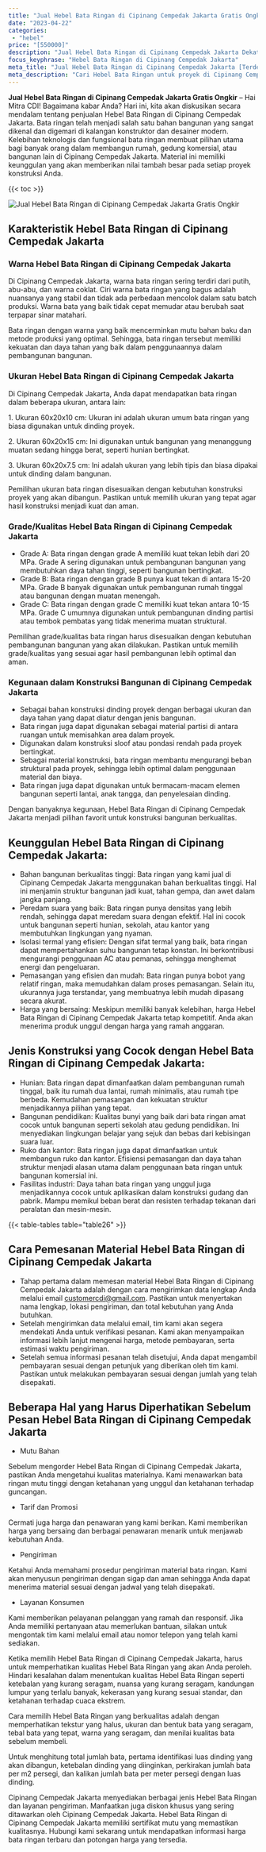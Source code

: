 ```yaml
---
title: "Jual Hebel Bata Ringan di Cipinang Cempedak Jakarta Gratis Ongkir"
date: "2023-04-22"
categories:
 - "hebel"
price: "[550000]"
description: "Jual Hebel Bata Ringan di Cipinang Cempedak Jakarta Dekat. Hebel Bata Ringan ini sering dipakai dalam proyek pembangunan sebagai material dinding yang tahan lama dan awet. Silakan hubungi kami untuk informasi lebih lanjut."
focus_keyphrase: "Hebel Bata Ringan di Cipinang Cempedak Jakarta"
meta_title: "Jual Hebel Bata Ringan di Cipinang Cempedak Jakarta [Terdekat] - CDI"
meta_description: "Cari Hebel Bata Ringan untuk proyek di Cipinang Cempedak Jakarta? Kami menyediakan Hebel Bata Ringan berkualitas untuk material dinding. Segera dapatkan penawaran terbaik."
---
```


**Jual Hebel Bata Ringan di Cipinang Cempedak Jakarta Gratis Ongkir** – Hai Mitra CDI! Bagaimana kabar Anda? Hari ini, kita akan diskusikan secara mendalam tentang penjualan Hebel Bata Ringan di Cipinang Cempedak Jakarta. Bata ringan telah menjadi salah satu bahan bangunan yang sangat dikenal dan digemari di kalangan konstruktor dan desainer modern. Kelebihan teknologis dan fungsional bata ringan membuat pilihan utama bagi banyak orang dalam membangun rumah, gedung komersial, atau bangunan lain di Cipinang Cempedak Jakarta. Material ini memiliki keunggulan yang akan memberikan nilai tambah besar pada setiap proyek konstruksi Anda.

{{< toc >}}

![Jual Hebel Bata Ringan di Cipinang Cempedak Jakarta Gratis Ongkir](/images/hebel/hebel-bataringan-13.jpg)

## Karakteristik Hebel Bata Ringan di Cipinang Cempedak Jakarta

### Warna Hebel Bata Ringan di Cipinang Cempedak Jakarta

Di Cipinang Cempedak Jakarta, warna bata ringan sering terdiri dari putih, abu-abu, dan warna coklat. Ciri warna bata ringan yang bagus adalah nuansanya yang stabil dan tidak ada perbedaan mencolok dalam satu batch produksi. Warna bata yang baik tidak cepat memudar atau berubah saat terpapar sinar matahari.

Bata ringan dengan warna yang baik mencerminkan mutu bahan baku dan metode produksi yang optimal. Sehingga, bata ringan tersebut memiliki kekuatan dan daya tahan yang baik dalam penggunaannya dalam pembangunan bangunan.

### Ukuran Hebel Bata Ringan di Cipinang Cempedak Jakarta

Di Cipinang Cempedak Jakarta, Anda dapat mendapatkan bata ringan dalam beberapa ukuran, antara lain:

1\. Ukuran 60x20x10 cm: Ukuran ini adalah ukuran umum bata ringan yang biasa digunakan untuk dinding proyek.

2\. Ukuran 60x20x15 cm: Ini digunakan untuk bangunan yang menanggung muatan sedang hingga berat, seperti hunian bertingkat.

3\. Ukuran 60x20x7.5 cm: Ini adalah ukuran yang lebih tipis dan biasa dipakai untuk dinding dalam bangunan.

Pemilihan ukuran bata ringan disesuaikan dengan kebutuhan konstruksi proyek yang akan dibangun. Pastikan untuk memilih ukuran yang tepat agar hasil konstruksi menjadi kuat dan aman.

### Grade/Kualitas Hebel Bata Ringan di Cipinang Cempedak Jakarta

*   Grade A: Bata ringan dengan grade A memiliki kuat tekan lebih dari 20 MPa. Grade A sering digunakan untuk pembangunan bangunan yang membutuhkan daya tahan tinggi, seperti bangunan bertingkat.
*   Grade B: Bata ringan dengan grade B punya kuat tekan di antara 15-20 MPa. Grade B banyak digunakan untuk pembangunan rumah tinggal atau bangunan dengan muatan menengah.
*   Grade C: Bata ringan dengan grade C memiliki kuat tekan antara 10-15 MPa. Grade C umumnya digunakan untuk pembangunan dinding partisi atau tembok pembatas yang tidak menerima muatan struktural.

Pemilihan grade/kualitas bata ringan harus disesuaikan dengan kebutuhan pembangunan bangunan yang akan dilakukan. Pastikan untuk memilih grade/kualitas yang sesuai agar hasil pembangunan lebih optimal dan aman.

### Kegunaan dalam Konstruksi Bangunan di Cipinang Cempedak Jakarta

*   Sebagai bahan konstruksi dinding proyek dengan berbagai ukuran dan daya tahan yang dapat diatur dengan jenis bangunan.
*   Bata ringan juga dapat digunakan sebagai material partisi di antara ruangan untuk memisahkan area dalam proyek.
*   Digunakan dalam konstruksi sloof atau pondasi rendah pada proyek bertingkat.
*   Sebagai material konstruksi, bata ringan membantu mengurangi beban struktural pada proyek, sehingga lebih optimal dalam penggunaan material dan biaya.
*   Bata ringan juga dapat digunakan untuk bermacam-macam elemen bangunan seperti lantai, anak tangga, dan penyelesaian dinding.

Dengan banyaknya kegunaan, Hebel Bata Ringan di Cipinang Cempedak Jakarta menjadi pilihan favorit untuk konstruksi bangunan berkualitas.

## Keunggulan Hebel Bata Ringan di Cipinang Cempedak Jakarta:

*   Bahan bangunan berkualitas tinggi: Bata ringan yang kami jual di Cipinang Cempedak Jakarta menggunakan bahan berkualitas tinggi. Hal ini menjamin struktur bangunan jadi kuat, tahan gempa, dan awet dalam jangka panjang.
*   Peredam suara yang baik: Bata ringan punya densitas yang lebih rendah, sehingga dapat meredam suara dengan efektif. Hal ini cocok untuk bangunan seperti hunian, sekolah, atau kantor yang membutuhkan lingkungan yang nyaman.
*   Isolasi termal yang efisien: Dengan sifat termal yang baik, bata ringan dapat mempertahankan suhu bangunan tetap konstan. Ini berkontribusi mengurangi penggunaan AC atau pemanas, sehingga menghemat energi dan pengeluaran.
*   Pemasangan yang efisien dan mudah: Bata ringan punya bobot yang relatif ringan, maka memudahkan dalam proses pemasangan. Selain itu, ukurannya juga terstandar, yang membuatnya lebih mudah dipasang secara akurat.
*   Harga yang bersaing: Meskipun memiliki banyak kelebihan, harga Hebel Bata Ringan di Cipinang Cempedak Jakarta tetap kompetitif. Anda akan menerima produk unggul dengan harga yang ramah anggaran.

## Jenis Konstruksi yang Cocok dengan Hebel Bata Ringan di Cipinang Cempedak Jakarta:

*   Hunian: Bata ringan dapat dimanfaatkan dalam pembangunan rumah tinggal, baik itu rumah dua lantai, rumah minimalis, atau rumah tipe berbeda. Kemudahan pemasangan dan kekuatan struktur menjadikannya pilihan yang tepat.
*   Bangunan pendidikan: Kualitas bunyi yang baik dari bata ringan amat cocok untuk bangunan seperti sekolah atau gedung pendidikan. Ini menyediakan lingkungan belajar yang sejuk dan bebas dari kebisingan suara luar.
*   Ruko dan kantor: Bata ringan juga dapat dimanfaatkan untuk membangun ruko dan kantor. Efisiensi pemasangan dan daya tahan struktur menjadi alasan utama dalam penggunaan bata ringan untuk bangunan komersial ini.
*   Fasilitas industri: Daya tahan bata ringan yang unggul juga menjadikannya cocok untuk aplikasikan dalam konstruksi gudang dan pabrik. Mampu memikul beban berat dan resisten terhadap tekanan dari peralatan dan mesin-mesin.

{{< table-tables table="table26" >}}

## Cara Pemesanan Material Hebel Bata Ringan di Cipinang Cempedak Jakarta

*   Tahap pertama dalam memesan material Hebel Bata Ringan di Cipinang Cempedak Jakarta adalah dengan cara mengirimkan data lengkap Anda melalui email customercdi@gmail.com. Pastikan untuk menyertakan nama lengkap, lokasi pengiriman, dan total kebutuhan yang Anda butuhkan.
*   Setelah mengirimkan data melalui email, tim kami akan segera mendekati Anda untuk verifikasi pesanan. Kami akan menyampaikan informasi lebih lanjut mengenai harga, metode pembayaran, serta estimasi waktu pengiriman.
*   Setelah semua informasi pesanan telah disetujui, Anda dapat mengambil pembayaran sesuai dengan petunjuk yang diberikan oleh tim kami. Pastikan untuk melakukan pembayaran sesuai dengan jumlah yang telah disepakati.

## Beberapa Hal yang Harus Diperhatikan Sebelum Pesan Hebel Bata Ringan di Cipinang Cempedak Jakarta

*   Mutu Bahan

Sebelum mengorder Hebel Bata Ringan di Cipinang Cempedak Jakarta, pastikan Anda mengetahui kualitas materialnya. Kami menawarkan bata ringan mutu tinggi dengan ketahanan yang unggul dan ketahanan terhadap guncangan.
*   Tarif dan Promosi

Cermati juga harga dan penawaran yang kami berikan. Kami memberikan harga yang bersaing dan berbagai penawaran menarik untuk menjawab kebutuhan Anda.
*   Pengiriman

Ketahui Anda memahami prosedur pengiriman material bata ringan. Kami akan menyusun pengiriman dengan sigap dan aman sehingga Anda dapat menerima material sesuai dengan jadwal yang telah disepakati.
*   Layanan Konsumen

Kami memberikan pelayanan pelanggan yang ramah dan responsif. Jika Anda memiliki pertanyaan atau memerlukan bantuan, silakan untuk mengontak tim kami melalui email atau nomor telepon yang telah kami sediakan.

Ketika memilih Hebel Bata Ringan di Cipinang Cempedak Jakarta, harus untuk memperhatikan kualitas Hebel Bata Ringan yang akan Anda peroleh. Hindari kesalahan dalam menentukan kualitas Hebel Bata Ringan seperti ketebalan yang kurang seragam, nuansa yang kurang seragam, kandungan lumpur yang terlalu banyak, kekerasan yang kurang sesuai standar, dan ketahanan terhadap cuaca ekstrem.

Cara memilih Hebel Bata Ringan yang berkualitas adalah dengan memperhatikan tekstur yang halus, ukuran dan bentuk bata yang seragam, tebal bata yang tepat, warna yang seragam, dan menilai kualitas bata sebelum membeli.

Untuk menghitung total jumlah bata, pertama identifikasi luas dinding yang akan dibangun, ketebalan dinding yang diinginkan, perkirakan jumlah bata per m2 persegi, dan kalikan jumlah bata per meter persegi dengan luas dinding.

Cipinang Cempedak Jakarta menyediakan berbagai jenis Hebel Bata Ringan dan layanan pengiriman. Manfaatkan juga diskon khusus yang sering ditawarkan oleh Cipinang Cempedak Jakarta. Hebel Bata Ringan di Cipinang Cempedak Jakarta memiliki sertifikat mutu yang memastikan kualitasnya. Hubungi kami sekarang untuk mendapatkan informasi harga bata ringan terbaru dan potongan harga yang tersedia.